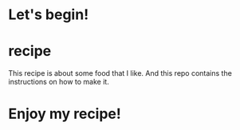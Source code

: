 # Let's begin!

# recipe
This recipe is about some food that I like.
And this repo contains the instructions on how to make it.

# Enjoy my recipe!
